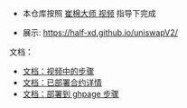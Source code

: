 - 本仓库按照 [崔棉大师 视频](https://www.bilibili.com/video/BV1ph411e7bT) 指导下完成

- 展示: https://half-xd.github.io/uniswapV2/

文档：

- [文档：视频中的步骤](./fankouDoc.md)
- [文档：已部署合约详情](./deployedContractsDetails.md)
- [文档：部署到 ghpage 步骤](./ghpage.md)
